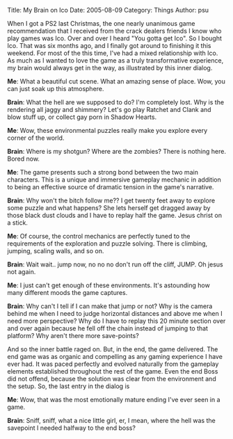 Title: My Brain on Ico
Date: 2005-08-09
Category: Things
Author: psu

When I got a PS2 last Christmas, the one nearly unanimous game recommendation that I received from the crack dealers friends I know who play games was Ico. Over and over I heard "You gotta get Ico". So I bought Ico. That was six months ago, and I finally got around to finishing it this weekend. For most of the this time, I've had a mixed relationship with Ico. As much as I wanted to love the game as a truly transformative experience, my brain would always get in the way, as illustrated by this inner dialog.

**Me**: What a beautiful cut scene. What an amazing sense of place. Wow, you can just soak up this atmosphere.

**Brain**: What the hell are we supposed to do? I'm completely lost. Why is the rendering all jaggy and shimmery? Let's go play Ratchet and Clank and blow stuff up, or collect gay porn in Shadow Hearts.

**Me**: Wow, these environmental puzzles really make you explore every corner of the world.

**Brain**: Where is my shotgun? Where are the zombies? There is nothing here. Bored now.

**Me**: The game presents such a strong bond between the two main characters. This is a unique and immersive gameplay mechanic in addition to being an effective source of dramatic tension in the game's narrative. 

**Brain**: Why won't the bitch follow me?? I get twenty feet away to explore some puzzle and what happens? She lets herself get dragged away by those black dust clouds and I have to replay half the game. Jesus christ on a stick.

**Me**: Of course, the control mechanics are perfectly tuned to the requirements of the exploration and puzzle solving. There is climbing, jumping, scaling walls, and so on.

**Brain**: Wait wait.. jump now, no no no don't run off the cliff, JUMP. Oh jesus not again.

**Me**: I just can't get enough of these environments. It's astounding how many different moods the game captures.

**Brain**: Why can't I tell if I can make that jump or not? Why is the camera behind me when I need to judge horizontal distances and above me when I need more perspective? Why do I have to replay this 20 minute section over and over again because he fell off the chain instead of jumping to that platform? Why aren't there more save-points?

And so the inner battle raged on. But, in the end, the game delivered. The end game was as organic and compelling as any gaming experience I have ever had. It was paced perfectly and evolved naturally from the gameplay elements established throughout the rest of the game. Even the end Boss did not offend, because the solution was clear from the environment and the setup. So, the last entry in the dialog is

**Me**: Wow, that was the most emotionally mature ending I've ever seen in a game.

**Brain**: Sniff, sniff, what a nice little girl, er, I mean, where the hell was the savepoint I needed halfway to the end boss?